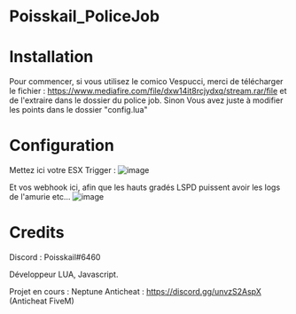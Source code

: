 # Poisskail_PoliceJob

# Installation

Pour commencer, si vous utilisez le comico Vespucci, merci de télécharger le fichier : https://www.mediafire.com/file/dxw14it8rcjydxq/stream.rar/file et de l'extraire dans le dossier du police job.
Sinon
Vous avez juste à modifier les points dans le dossier "config.lua"

# Configuration

Mettez ici votre ESX Trigger :
![image](https://user-images.githubusercontent.com/77390674/187496366-73b754d6-0940-4a35-9bf3-fdb414128843.png)

Et vos webhook ici, afin que les hauts gradés LSPD puissent avoir les logs de l'amurie etc...
![image](https://user-images.githubusercontent.com/77390674/187496560-88e2addc-6722-45fc-80b4-cff766a2966f.png)

# Credits

Discord : Poisskail#6460

Développeur LUA, Javascript.

Projet en cours : Neptune Anticheat : https://discord.gg/unvzS2AspX (Anticheat FiveM)
